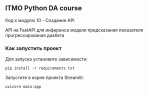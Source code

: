 ## ITMO Python DA course

Код к модулю 10 - Создание API

API на FastAPI для инференса модели предсказания показателя прогрессирования диабета

### Как запустить проект

Для запуска установите зависимости:

```pip install -r requirements.txt```

Запустите в корне проекта Streamlit:

```uvicorn main:app```

